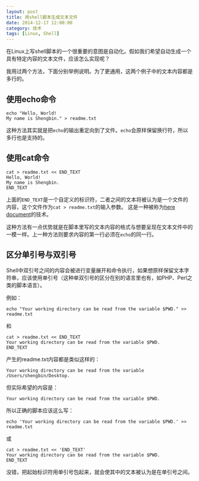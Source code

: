 ```yaml
---
layout: post
title: 用shell脚本生成文本文件
date: 2014-12-17 12:00:00
category: 技术
tags: [Linux, Shell]
---
```


在Linux上写shell脚本的一个很重要的意图是自动化。假如我们希望自动生成一个具有特定内容的文本文件，应该怎么实现呢？

<!--more-->

我用过两个方法，下面分别举例说明。为了更通用，这两个例子中的文本内容都是多行的。

## 使用echo命令

	echo "Hello, World!
	My name is Shengbin." > readme.txt

这种方法其实就是把`echo`的输出重定向到了文件。`echo`会原样保留换行符，所以多行也是支持的。

## 使用cat命令

	cat > readme.txt << END_TEXT
	Hello, World!
	My name is Shengbin.
	END_TEXT

上面的`END_TEXT`是一个自定义的标识符，二者之间的文本将被认为是一个文件的内容，这个文件作为`cat > readme.txt`的输入参数。
这是一种被称为[here document](http://en.wikipedia.org/wiki/Here_document)的技术。

这种方法有一点优势就是在脚本里写的文本内容的格式与想要呈现在文本文件中的一模一样。上一种方法则要求内容的第一行必须在`echo`的同一行。

## 区分单引号与双引号

Shell中双引号之间的内容会被进行变量展开和命令执行，如果想原样保留文本字符串，应该使用单引号（这种单双引号的区分在别的语言里也有，如PHP、Perl之类的脚本语言）。

例如：

	echo "Your working directory can be read from the variable $PWD." >> readme.txt

和

	cat > readme.txt << END_TEXT
	Your working directory can be read from the variable $PWD.
	END_TEXT
	
产生的readme.txt内容都是类似这样的：

	Your working directory can be read from the variable /Users/shengbin/Desktop.

但实际希望的内容是：

	Your working directory can be read from the variable $PWD.

所以正确的脚本应该这么写：

	echo 'Your working directory can be read from the variable $PWD.' >> readme.txt

或

	cat > readme.txt << 'END_TEXT'
	Your working directory can be read from the variable $PWD.
	END_TEXT
	
没错，把起始标识符用单引号包起来，就会使其中的文本被认为是在单引号之间。
